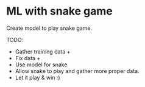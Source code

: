 # ML with snake game

Create model to play snake game.

TODO:
* Gather training data +
* Fix data +
* Use model for snake
* Allow snake to play and gather more proper data.
* Let it play & win :)